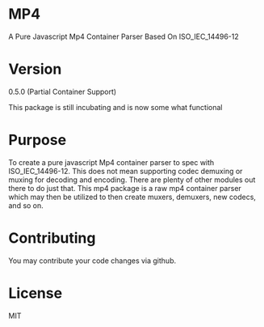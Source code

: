 # MP4
A Pure Javascript Mp4 Container Parser Based On ISO_IEC_14496-12

# Version
0.5.0 (Partial Container Support)

This package is still incubating and is now some what functional

# Purpose
To create a pure javascript Mp4 container parser to spec with ISO_IEC_14496-12. This does not mean supporting codec demuxing or muxing for decoding and encoding. There are plenty of other modules out there to do just that. This mp4 package is a raw mp4 container parser which may then be utilized to then create muxers, demuxers, new codecs, and so on.

# Contributing
You may contribute your code changes via github.

# License
MIT